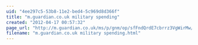 ```yaml
---
uid: "4ee297c5-53b8-11e2-bed4-5c969d8d366f"
title: "m.guardian.co.uk military spending"
created: "2012-04-17 00:57:32"
page_url: "http://m.guardian.co.uk/ms/p/gnm/op/sfFndQrdE7cbrrz3VgWirMw/view.m?id=15&gid=news/datablog/2012/apr/17/military-spending-countries-list&cat=news"
filename: "m.guardian.co.uk military spending.html"
---
```

